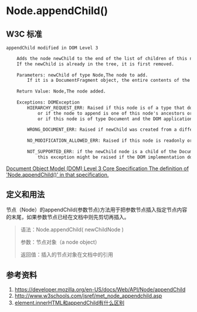 # Node.appendChild()

## W3C 标准
```html
appendChild modified in DOM Level 3

    Adds the node newChild to the end of the list of children of this node. 
    If the newChild is already in the tree, it is first removed.
    
    Parameters: newChild of type Node,The node to add.
        If it is a DocumentFragment object, the entire contents of the document fragment are moved into the child list of this node
    
    Return Value: Node,The node added.
  
    Exceptions: DOMException
        HIERARCHY_REQUEST_ERR: Raised if this node is of a type that does not allow children of the type of the newChild node, 
            or if the node to append is one of this node's ancestors or this node itself, 
            or if this node is of type Document and the DOM application attempts to append a second DocumentType or Element node.
        
        WRONG_DOCUMENT_ERR: Raised if newChild was created from a different document than the one that created this node.
        
        NO_MODIFICATION_ALLOWED_ERR: Raised if this node is readonly or if the previous parent of the node being inserted is readonly.
        
        NOT_SUPPORTED_ERR: if the newChild node is a child of the Document node, 
            this exception might be raised if the DOM implementation doesn't support the removal of the DocumentType child or Element child.
```
[Document Object Model (DOM) Level 3 Core Specification
 The definition of 'Node.appendChild()' in that specification.](https://www.w3.org/TR/DOM-Level-3-Core/core.html#ID-184E7107)

## 定义和用法
节点（Node）的appendChild(参数节点)方法用于把参数节点插入指定节点内容的末尾，如果参数节点已经在文档中则先剪切再插入。

> 语法：Node.appendChild( newChildNode )
>
> 参数：节点对象（a node object）
>
> 返回值：插入的节点对象在文档中的引用


## 参考资料
1. https://developer.mozilla.org/en-US/docs/Web/API/Node/appendChild
2. http://www.w3schools.com/jsref/met_node_appendchild.asp
3. [element.innerHTML和appendChild有什么区别](https://segmentfault.com/q/1010000004693112)